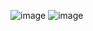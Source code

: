 ![image](https://user-images.githubusercontent.com/77496081/145509135-c1a9f744-c332-4053-a929-af2bcc58eaaf.png)
![image](https://user-images.githubusercontent.com/77496081/145509173-359289c5-444b-422d-95e0-c6272efa0c30.png)
